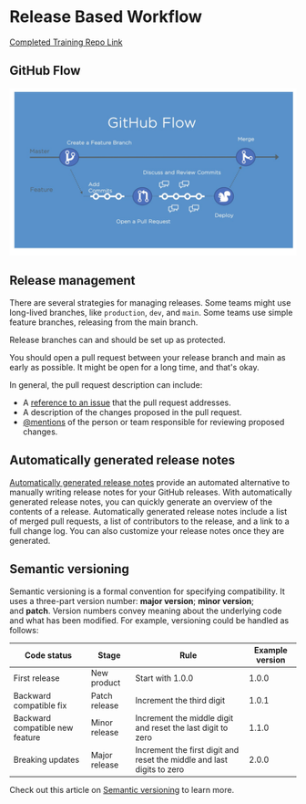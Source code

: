 # Release Based Workflow

[Completed Training Repo Link](https://github.com/SmileNP/skills-release-based-workflow)

## GitHub Flow

![GitHub Flow](GitHubFlow.jpg)

## Release management

There are several strategies for managing releases. Some teams might use long-lived branches, like `production`, `dev`, and `main`. Some teams use simple feature branches, releasing from the main branch.

Release branches can and should be set up as protected.

You should open a pull request between your release branch and main as early as possible. It might be open for a long time, and that's okay.

In general, the pull request description can include:

- A [reference to an issue](https://docs.github.com/en/articles/basic-writing-and-formatting-syntax/#mentioning-people-and-teams) that the pull request addresses.
- A description of the changes proposed in the pull request.
- [@mentions](https://docs.github.com/en/articles/basic-writing-and-formatting-syntax/#mentioning-people-and-teams) of the person or team responsible for reviewing proposed changes.

## Automatically generated release notes

[Automatically generated release notes](https://docs.github.com/en/repositories/releasing-projects-on-github/automatically-generated-release-notes) provide an automated alternative to manually writing release notes for your GitHub releases. With automatically generated release notes, you can quickly generate an overview of the contents of a release. Automatically generated release notes include a list of merged pull requests, a list of contributors to the release, and a link to a full change log. You can also customize your release notes once they are generated.

## Semantic versioning

Semantic versioning is a formal convention for specifying compatibility. It uses a three-part version number: **major version**; **minor version**; and **patch**. Version numbers convey meaning about the underlying code and what has been modified. For example, versioning could be handled as follows:

| Code status | Stage | Rule | Example version |
| --- | --- | --- | --- |
| First release | New product | Start with 1.0.0 | 1.0.0 |
| Backward compatible fix | Patch release | Increment the third digit | 1.0.1 |
| Backward compatible new feature | Minor release | Increment the middle digit and reset the last digit to zero | 1.1.0 |
| Breaking updates | Major release | Increment the first digit and reset the middle and last digits to zero | 2.0.0 |

Check out this article on [Semantic versioning](https://semver.org/) to learn more.